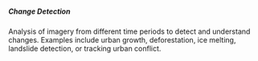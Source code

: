 ##### Change Detection
Analysis of imagery from different time periods to detect and understand changes. Examples include urban growth, deforestation, ice melting, landslide detection, or tracking urban conflict. <br>
<br>




